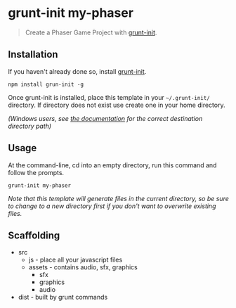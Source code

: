 # grunt-init my-phaser

> Create a Phaser Game Project with [grunt-init][].

[grunt-init]: http://gruntjs.com/project-scaffolding

## Installation
If you haven't already done so, install [grunt-init][].

`npm install grun-init -g`

Once grunt-init is installed, place this template in your `~/.grunt-init/` directory.  If directory does not exist use create one in your home directory.

_(Windows users, see [the documentation][grunt-init] for the correct destination directory path)_

## Usage

At the command-line, cd into an empty directory, run this command and follow the prompts.

```
grunt-init my-phaser
```

_Note that this template will generate files in the current directory, so be sure to change to a new directory first if you don't want to overwrite existing files._

## Scaffolding

* src
    * js - place all your javascript files
    * assets - contains audio, sfx, graphics
      * sfx
      * graphics
      * audio
* dist - built by grunt commands
